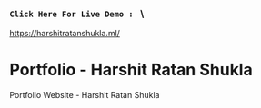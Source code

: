 ### `Click Here For Live Demo : ` \
https://harshitratanshukla.ml/

# Portfolio - Harshit Ratan Shukla
Portfolio Website - Harshit Ratan Shukla
